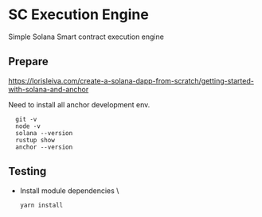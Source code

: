 # SC Execution Engine

Simple Solana Smart contract execution engine

## Prepare

https://lorisleiva.com/create-a-solana-dapp-from-scratch/getting-started-with-solana-and-anchor

Need to install all anchor development env.

```
  git -v
  node -v
  solana --version
  rustup show
  anchor --version
```

## Testing

- Install module dependencies \
  ```
  yarn install
  ```
